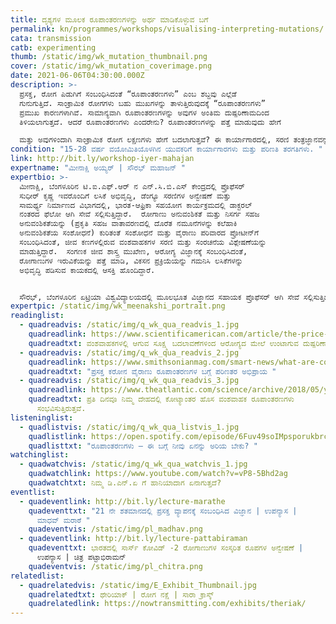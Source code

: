 ```yaml
---
title: ದೃಶ್ಯಗಳ ಮೂಲಕ ರೂಪಾಂತರಣಗಳನ್ನು ಅರ್ಥ ಮಾಡಿಕೊಳ್ಳುವ ಬಗೆ
permalink: kn/programmes/workshops/visualising-interpreting-mutations/
cata: transmission
catb: experimenting
thumb: /static/img/wk_mutation_thumbnail.png
cover: /static/img/wk_mutation_coverimage.png
date: 2021-06-06T04:30:00.000Z
description: >-
  ಪ್ರಸಕ್ತ, ರೋಗ ಪಿಡುಗಿಗೆ ಸಂಬಂಧಿಸಿದಂತೆ “ರೂಪಾಂತರಣಗಳು” ಎಂಬ ಶಬ್ದವು ಎಲ್ಲೆಡೆ
  ಗುನುಗುತ್ತಿದೆ. ಸಾಂಕ್ರಾಮಿಕ ರೋಗಗಳು ಬಹು ಮುಖಗಳನ್ನು ತಾಳುತ್ತಿರುವುದಕ್ಕೆ “ರೂಪಾಂತರಣಗಳು”
  ಪ್ರಮುಖ ಕಾರಣಗಳಾಗಿವೆ. ಸಾಮಾನ್ಯವಾಗಿ ರೂಪಾಂತರಣಗಳನ್ನು ಅವುಗಳ ಅಂತಿಮ ದುಷ್ಪರಿಣಾಮದಿಂದ
  ತಿಳಿಯಲಾಗುತ್ತದೆ. ಆದರೆ ರೂಪಾಂತರಣಗಳು ಎಂದರೇನು? ರೂಪಾಂತರಣಗಳನ್ನು ಪತ್ತೆ ಮಾಡುವುದು ಹೇಗೆ

  ಮತ್ತು ಅವುಗಳಿಂದಾಗಿ ಸಾಂಕ್ರಾಮಿಕ ರೋಗ ಲಕ್ಷಣಗಳು ಹೇಗೆ ಬದಲಾಗುತ್ತವೆ? ಈ ಕಾರ್ಯಾಗಾರದಲ್ಲಿ, ಸರಣಿ ತಂತ್ರಜ್ಞಾನವನ್ನು ಬಳಸಿಕೊಂಡು (ಸಾರ್ವಜನಿಕವಾಗಿ ದೊರಕುವ ವಿಷಯ ಉಪಕರಣಗಳ ಸಹಿತ) ವಂಶವಾಹಕ ಸರಣಿಗಳಿಗೆ ಅನ್ವಯಿಸುವಂತೆ ಈ ರೂಪಾಂತರಣಗಳನ್ನು ಪತ್ತೆ ಮಾಡಿ, ಪ್ರೋಟೀನ್‌ಗಳ ಮುಳ್ಳಿನಂತೆ ಕಾಣುವ ತ್ರಿ- ಆಯಾಮ ರಚನೆಗಳ ಮೇಲೆ ಸರಣಿಯಲ್ಲಿ ಚಿತ್ರಾಂಕಿತ ಗೊಳಿಸುವಿರಿ. ರೂಪಾಂತರಣಗಳನ್ನು ಅಧ್ಯಯನ ಮಾಡಲು, ವಿಜ್ಞಾನಿಗಳು ಬಳಸುವಂತಹ ಗಣಕ ಉಪಕರಣಗಳನ್ನು ಈ ಪ್ರಕ್ರಿಯೆಗೆ ಬಳಸಲಾಗುವುದು. ಅಂತಿಮವಾಗಿ, ವಿಸ್ತೃತ ರೂಪದಲ್ಲಿ ರೋಗ ಪಿಡುಗಿನ ಪ್ರಚಲಿತ ರೂಪಾಂತರಣಗಳ ಪರಿಣಾಮಗಳ ಬಗ್ಗೆ ಚರ್ಚೆಯಲ್ಲಿ ಭಾಗಿಯಾಗುವಿರಿ.
condition: "15-28 ವರ್ಷ ವಯೋಮಿತಿಯೊಳಗಿನ ಯುವಕರಿಗೆ ಕಾರ್ಯಾಗಾರಗಳು ಮತ್ತು ಪರಿಣತಿ ತರಗತಿಗಳು. "
link: http://bit.ly/workshop-iyer-mahajan
expertname: "ಮೀನಾಕ್ಷಿ ಅಯ್ಯರ್‌ | ಸೌರಭ್‌ ಮಹಾಜನ್‌ "
expertbio: >-
  ಮೀನಾಕ್ಷಿ, ಬೆಂಗಳೂರಿನ ಟಿ.ಐ.ಎಫ್.ಆರ್‌ ನ ಎನ್.ಸಿ.ಬಿ.ಎಸ್‌ ಕೇಂದ್ರದಲ್ಲಿ ಪ್ರೊಫೆಸರ್‌ 
  ಸುಧೀರ್‌ ಕೃಷ್ಣ ಇವರೊಂದಿಗೆ ಲಸಿಕೆ ಅಭಿವೃದ್ಧಿ, ಡೆಂಗ್ಯೂ ಸರಣಿಗಳ ಅನ್ವೇಷಣೆ ಮತ್ತು
  ಸಾಮರ್ಥ್ಯ ನಿರ್ಮಾಣದ ವಿಭಾಗದಲ್ಲಿ, ಭಾರತ-ಆಫ್ರಿಕಾ ಸಹಯೋಗ ಕಾರ್ಯಕ್ರಮದಲ್ಲಿ ಡಾಕ್ಟರಲ್‌
  ನಂತರದ ಫೆಲೋ ಆಗಿ ಸೇವೆ ಸಲ್ಲಿಸುತ್ತಿದ್ದಾರೆ.  ರೋಗಾಣು ಅನುವಂಶಿಕತೆ ಮತ್ತು ನಿಸರ್ಗ ಸಹಜ
  ಅನುವಂಶಿಕತೆಯನ್ನು (ಪ್ರಕೃತಿ ಸಹಜ ವಾತಾವರಣದಲ್ಲಿ ದೊರೆತ ನಮೂನೆಗಳನ್ನು ಕಲೆಹಾಕಿ
  ಅನುವಂಶಿಕತೆಯ ಸಂಶೋಧನೆ) ಕುರಿತಂತೆ ಸಂಶೋಧನೆ ಮತ್ತು ವೈರಾಣು ಪರಿವಾರದ ಪ್ರೋಟೀನ್‌ಗೆ
  ಸಂಬಂಧಿಸಿದಂತೆ, ಜೀವ ಕಣಗಳಲ್ಲಿರುವ ವಂಶವಾಹಕಗಳ ಸರಣಿ ಮತ್ತು ಸಂರಚನೆಯ ವಿಶ್ಲೇಷಣೆಯನ್ನು
  ಮಾಡುತ್ತಿದ್ದಾರೆ.  ಸಂಗಣಕ ಜೀವ ಶಾಸ್ತ್ರ ಮುಖೇಣ, ಆರೋಗ್ಯ ವಿಜ್ಞಾನಕ್ಕೆ ಸಂಬಂಧಿಸಿದಂತೆ,
  ರೋಗಾಣುಗಳ ಇರುವಿಕೆಯನ್ನು ಪತ್ತೆ ಮಾಡಿ, ವಿಕಸನ ಪ್ರಕ್ರಿಯೆಯನ್ನು ಗಮನಿಸಿ ಲಸಿಕೆಗಳನ್ನು
  ಅಭಿವೃದ್ಧಿ ಪಡಿಸುವ ಕಾಯಕದಲ್ಲಿ ಆಸಕ್ತಿ ಹೊಂದಿದ್ದಾರೆ.


  ಸೌರಭ್,‌ ಬೆಂಗಳೂರಿನ ಏಟ್ರಿಯಾ ವಿಶ್ವವಿದ್ಯಾಲಯದಲ್ಲಿ ಮೂಲಭೂತ ವಿಜ್ಞಾನದ ಸಹಾಯಕ ಪ್ರೊಫೆಸರ್ ಆಗಿ ಸೇವೆ ಸಲ್ಲಿಸುತ್ತಿದ್ದಾರೆ.  ಇವರು ವಿಕಸನ ಜೀವ ಶಾಸ್ತ್ರಜ್ಞರು, ವಂಶವಾಹಕಗಳು ಮತ್ತು ಪ್ರೋಟೀನ್‌ ಸರಣಿಯ ಸಂಗಣಕ ವಿಶ್ಲೇಷಣೆಯನ್ನು ಬಳಸಿಕೊಂಡು ಜೀವಶಾಸ್ತ್ರಕ್ಕೆ ಸಂಬಂಧಿಸಿದ ಪೂರ್ವಾಪರದ ಅಧ್ಯಯನದಲ್ಲಿ ತೊಡಗಿದ್ದಾರೆ.  ಸಂವಾದ ಪರ ಉಪಕರಣಗಳನ್ನು ಬಳಸಿಕೊಂಡು ಸ್ನಾತಕ ತರಗತಿಗಳಲ್ಲಿ ಬೋಧಿಸುತ್ತಾರೆ ಹಾಗೂ ವಿದ್ಯಾರ್ಥಿಗಳನ್ನು ಸಂಶೋಧನೆಯಲ್ಲಿ ತೊಡಗಿಸುವಂತೆ ಪ್ರೇರೇಪಿಸುತ್ತಾರೆ.
expertpic: /static/img/wk_meenakshi_portrait.png
readinglist:
  - quadreadvis: /static/img/q_wk_qua_readvis_1.jpg
    quadreadlink: https://www.scientificamerican.com/article/the-price-of-silent-mutations/
    quadreadtxt: ವಂಶವಾಹಕಗಳಲ್ಲಿ ಆಗುವ ಸೂಕ್ಷ್ಮ ಬದಲಾವಣೆಗಳಿಂದ ಆರೋಗ್ಯದ ಮೇಲೆ ಉಂಟಾಗುವ ದುಷ್ಪರಿಣಾಮಗಳು
  - quadreadvis: /static/img/q_wk_qua_readvis_2.jpg
    quadreadlink: https://www.smithsonianmag.com/smart-news/what-are-coronavirus-variants-180976827/
    quadreadtxt: "ಪ್ರಸಕ್ತ ಕರೋನ ವೈರಾಣು ರೂಪಾಂತರಣಗಳ ಬಗ್ಗೆ ಪರಿಣತರ ಅಭಿಪ್ರಾಯ "
  - quadreadvis: /static/img/q_wk_qua_readvis_3.jpg
    quadreadlink: https://www.theatlantic.com/science/archive/2018/05/your-body-acquires-trillions-of-new-mutations-every-day/559472/
    quadreadtxt: ಪ್ರತಿ ದಿನವೂ ನಿಮ್ಮ ದೇಹದಲ್ಲಿ ಕೋಟ್ಯಾಂತರ ಹೊಸ ವಂಶವಾಹಕ ರೂಪಾಂತರಣಗಳು
      ಸಂಭವಿಸುತ್ತಿರುತ್ತವೆ.
listeninglist:
  - quadlistvis: /static/img/q_wk_qua_listvis_1.jpg
    quadlistlink: https://open.spotify.com/episode/6Fuv49soIMpsporukbrcil
    quadlisttxt: "ರೂಪಾಂತರಣಗಳು – ಈ ಬಗ್ಗೆ ನೀವು ಏನನ್ನು ಅರಿಯ ಬೇಕು? "
watchinglist:
  - quadwatchvis: /static/img/q_wk_qua_watchvis_1.jpg
    quadwatchlink: https://www.youtube.com/watch?v=vP8-5Bhd2ag
    quadwatchtxt: ನಿಮ್ಮ ಡಿ.ಎನ್.ಏ ಗೆ ಹಾನಿಯಾದಾಗ ಏನಾಗುತ್ತದೆ?
eventlist:
  - quadeventlink: http://bit.ly/lecture-marathe
    quadeventtxt: "21 ನೇ ಶತಮಾನದಲ್ಲಿ ಪ್ರಸಕ್ತ ವ್ಯಾಪನಕ್ಕೆ ಸಂಬಂಧಿಸಿದ ವಿಜ್ಞಾನ | ಉಪನ್ಯಾಸ |
      ಮಾಧವ್ ಮರಾಠೆ "
    quadeventvis: /static/img/pl_madhav.png
  - quadeventlink: http://bit.ly/lecture-pattabiraman
    quadeventtxt: ಭಾರತದಲ್ಲಿ ಸಾರ್ಸ್‌ ಕೋವಿಡ್‌ -2 ರೋಗಾಣುಗಳ ಸಂಸ್ಕರಿತ ರೂಪಗಳ ಅನ್ವೇಷಣೆ |
      ಉಪನ್ಯಾಸ | ಚಿತ್ರ ಪಟ್ಟಾಭಿರಾಮನ್‌
    quadeventvis: /static/img/pl_chitra.png
relatedlist:
  - quadrelatedvis: /static/img/E_Exhibit_Thumbnail.jpg
    quadrelatedtxt: ಥೇರಿಯಾಕ್‌ | ರೋಗ ನಕ್ಷೆ | ಸಾರಾ ಕ್ರಾಸ್ಕ್
    quadrelatedlink: https://nowtransmitting.com/exhibits/theriak/
---
```

